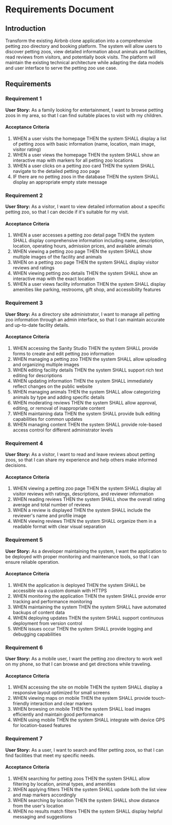 # Requirements Document

## Introduction

Transform the existing Airbnb clone application into a comprehensive petting zoo directory and booking platform. The system will allow users to discover petting zoos, view detailed information about animals and facilities, read reviews from visitors, and potentially book visits. The platform will maintain the existing technical architecture while adapting the data models and user interface to serve the petting zoo use case.

## Requirements

### Requirement 1

**User Story:** As a family looking for entertainment, I want to browse petting zoos in my area, so that I can find suitable places to visit with my children.

#### Acceptance Criteria

1. WHEN a user visits the homepage THEN the system SHALL display a list of petting zoos with basic information (name, location, main image, visitor rating)
2. WHEN a user views the homepage THEN the system SHALL show an interactive map with markers for all petting zoo locations
3. WHEN a user clicks on a petting zoo card THEN the system SHALL navigate to the detailed petting zoo page
4. IF there are no petting zoos in the database THEN the system SHALL display an appropriate empty state message

### Requirement 2

**User Story:** As a visitor, I want to view detailed information about a specific petting zoo, so that I can decide if it's suitable for my visit.

#### Acceptance Criteria

1. WHEN a user accesses a petting zoo detail page THEN the system SHALL display comprehensive information including name, description, location, operating hours, admission prices, and available animals
2. WHEN viewing a petting zoo page THEN the system SHALL show multiple images of the facility and animals
3. WHEN on a petting zoo page THEN the system SHALL display visitor reviews and ratings
4. WHEN viewing petting zoo details THEN the system SHALL show an interactive map with the exact location
5. WHEN a user views facility information THEN the system SHALL display amenities like parking, restrooms, gift shop, and accessibility features

### Requirement 3

**User Story:** As a directory site administrator, I want to manage all petting zoo information through an admin interface, so that I can maintain accurate and up-to-date facility details.

#### Acceptance Criteria

1. WHEN accessing the Sanity Studio THEN the system SHALL provide forms to create and edit petting zoo information
2. WHEN managing a petting zoo THEN the system SHALL allow uploading and organizing multiple images
3. WHEN editing facility details THEN the system SHALL support rich text editing for descriptions
4. WHEN updating information THEN the system SHALL immediately reflect changes on the public website
5. WHEN managing animals THEN the system SHALL allow categorizing animals by type and adding specific details
6. WHEN moderating reviews THEN the system SHALL allow approval, editing, or removal of inappropriate content
7. WHEN maintaining data THEN the system SHALL provide bulk editing capabilities for common updates
8. WHEN managing content THEN the system SHALL provide role-based access control for different administrator levels

### Requirement 4

**User Story:** As a visitor, I want to read and leave reviews about petting zoos, so that I can share my experience and help others make informed decisions.

#### Acceptance Criteria

1. WHEN viewing a petting zoo page THEN the system SHALL display all visitor reviews with ratings, descriptions, and reviewer information
2. WHEN reading reviews THEN the system SHALL show the overall rating average and total number of reviews
3. WHEN a review is displayed THEN the system SHALL include the reviewer's name and profile image
4. WHEN viewing reviews THEN the system SHALL organize them in a readable format with clear visual separation

### Requirement 5

**User Story:** As a developer maintaining the system, I want the application to be deployed with proper monitoring and maintenance tools, so that I can ensure reliable operation.

#### Acceptance Criteria

1. WHEN the application is deployed THEN the system SHALL be accessible via a custom domain with HTTPS
2. WHEN monitoring the application THEN the system SHALL provide error tracking and performance monitoring
3. WHEN maintaining the system THEN the system SHALL have automated backups of content data
4. WHEN deploying updates THEN the system SHALL support continuous deployment from version control
5. WHEN issues occur THEN the system SHALL provide logging and debugging capabilities

### Requirement 6

**User Story:** As a mobile user, I want the petting zoo directory to work well on my phone, so that I can browse and get directions while traveling.

#### Acceptance Criteria

1. WHEN accessing the site on mobile THEN the system SHALL display a responsive layout optimized for small screens
2. WHEN viewing maps on mobile THEN the system SHALL provide touch-friendly interaction and clear markers
3. WHEN browsing on mobile THEN the system SHALL load images efficiently and maintain good performance
4. WHEN using mobile THEN the system SHALL integrate with device GPS for location-based features

### Requirement 7

**User Story:** As a user, I want to search and filter petting zoos, so that I can find facilities that meet my specific needs.

#### Acceptance Criteria

1. WHEN searching for petting zoos THEN the system SHALL allow filtering by location, animal types, and amenities
2. WHEN applying filters THEN the system SHALL update both the list view and map markers accordingly
3. WHEN searching by location THEN the system SHALL show distance from the user's location
4. WHEN no results match filters THEN the system SHALL display helpful messaging and suggestions